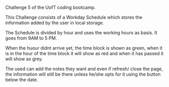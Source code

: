 Challenge 5 of the UofT coding bootcamp.

This Challenge consists of a Workday Schedule which stores the information added by the user in local storage.

The Schedule is divided by hour and uses the working hours as basis. It goes from 9AM to 5 PM.

When the huour didnt arrive yet, the time block is shown as green, when it is in the hour of the time block it will show as red and when it has passed it will show as grey.

The used can add the notes they want and even if refresh/ close the page, the information will still be there unless he/she opts for it using the button below the date.

